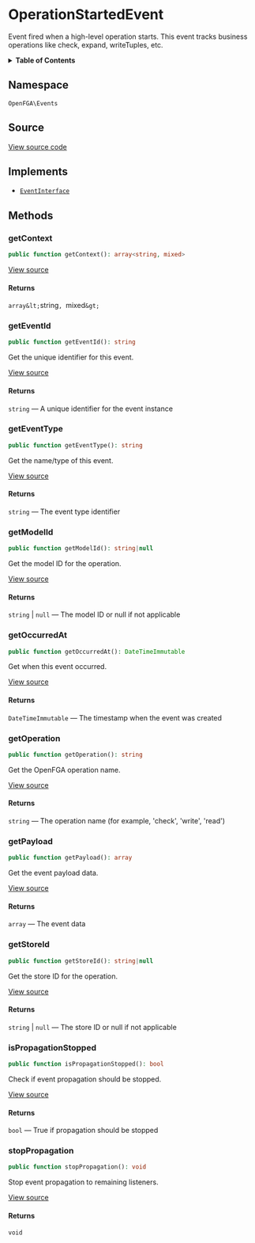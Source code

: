 # OperationStartedEvent

Event fired when a high-level operation starts. This event tracks business operations like check, expand, writeTuples, etc.

<details>
<summary><strong>Table of Contents</strong></summary>

- [Namespace](#namespace)
- [Source](#source)
- [Implements](#implements)
- [Methods](#methods)

- [`getContext()`](#getcontext)
  - [`getEventId()`](#geteventid)
  - [`getEventType()`](#geteventtype)
  - [`getModelId()`](#getmodelid)
  - [`getOccurredAt()`](#getoccurredat)
  - [`getOperation()`](#getoperation)
  - [`getPayload()`](#getpayload)
  - [`getStoreId()`](#getstoreid)
  - [`isPropagationStopped()`](#ispropagationstopped)
  - [`stopPropagation()`](#stoppropagation)

</details>

## Namespace

`OpenFGA\Events`

## Source

[View source code](https://github.com/evansims/openfga-php/blob/main/src/Events/OperationStartedEvent.php)

## Implements

- [`EventInterface`](EventInterface.md)

## Methods

### getContext

```php
public function getContext(): array<string, mixed>

```

[View source](https://github.com/evansims/openfga-php/blob/main/src/Events/OperationStartedEvent.php#L37)

#### Returns

`array&lt;`string`, `mixed`&gt;`

### getEventId

```php
public function getEventId(): string

```

Get the unique identifier for this event.

[View source](https://github.com/evansims/openfga-php/blob/main/src/Events/AbstractEvent.php#L40)

#### Returns

`string` — A unique identifier for the event instance

### getEventType

```php
public function getEventType(): string

```

Get the name/type of this event.

[View source](https://github.com/evansims/openfga-php/blob/main/src/Events/AbstractEvent.php#L49)

#### Returns

`string` — The event type identifier

### getModelId

```php
public function getModelId(): string|null

```

Get the model ID for the operation.

[View source](https://github.com/evansims/openfga-php/blob/main/src/Events/OperationStartedEvent.php#L47)

#### Returns

`string` &#124; `null` — The model ID or null if not applicable

### getOccurredAt

```php
public function getOccurredAt(): DateTimeImmutable

```

Get when this event occurred.

[View source](https://github.com/evansims/openfga-php/blob/main/src/Events/AbstractEvent.php#L58)

#### Returns

`DateTimeImmutable` — The timestamp when the event was created

### getOperation

```php
public function getOperation(): string

```

Get the OpenFGA operation name.

[View source](https://github.com/evansims/openfga-php/blob/main/src/Events/OperationStartedEvent.php#L57)

#### Returns

`string` — The operation name (for example, &#039;check&#039;, &#039;write&#039;, &#039;read&#039;)

### getPayload

```php
public function getPayload(): array

```

Get the event payload data.

[View source](https://github.com/evansims/openfga-php/blob/main/src/Events/AbstractEvent.php#L67)

#### Returns

`array` — The event data

### getStoreId

```php
public function getStoreId(): string|null

```

Get the store ID for the operation.

[View source](https://github.com/evansims/openfga-php/blob/main/src/Events/OperationStartedEvent.php#L67)

#### Returns

`string` &#124; `null` — The store ID or null if not applicable

### isPropagationStopped

```php
public function isPropagationStopped(): bool

```

Check if event propagation should be stopped.

[View source](https://github.com/evansims/openfga-php/blob/main/src/Events/AbstractEvent.php#L76)

#### Returns

`bool` — True if propagation should be stopped

### stopPropagation

```php
public function stopPropagation(): void

```

Stop event propagation to remaining listeners.

[View source](https://github.com/evansims/openfga-php/blob/main/src/Events/AbstractEvent.php#L85)

#### Returns

`void`
